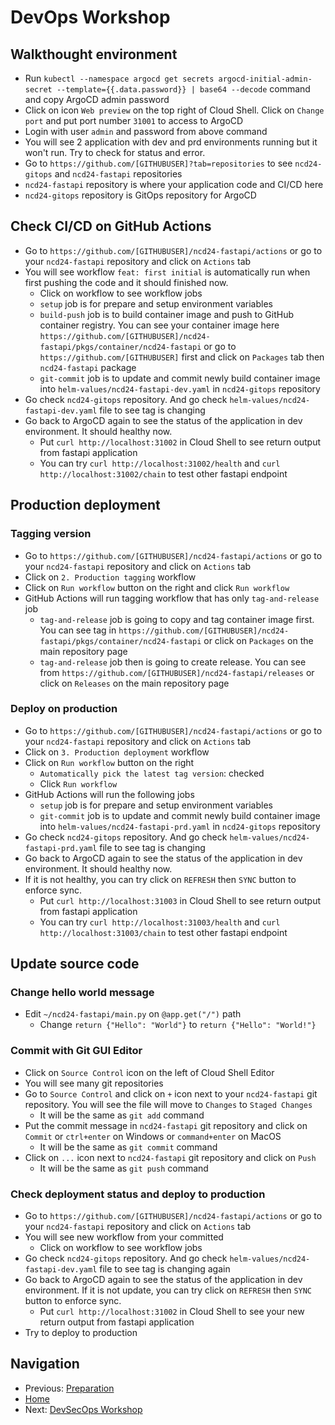 # DevOps Workshop

## Walkthought environment

* Run `kubectl --namespace argocd get secrets argocd-initial-admin-secret --template={{.data.password}} | base64 --decode` command and copy ArgoCD admin password
* Click on icon `Web preview` on the top right of Cloud Shell. Click on `Change port` and put port number `31001` to access to ArgoCD
* Login with user `admin` and password from above command
* You will see 2 application with dev and prd environments running but it won't run. Try to check for status and error.
* Go to `https://github.com/[GITHUBUSER]?tab=repositories` to see `ncd24-gitops` and `ncd24-fastapi` repositories
* `ncd24-fastapi` repository is where your application code and CI/CD here
* `ncd24-gitops` repository is GitOps repository for ArgoCD

## Check CI/CD on GitHub Actions

* Go to `https://github.com/[GITHUBUSER]/ncd24-fastapi/actions` or go to your `ncd24-fastapi` repository and click on `Actions` tab
* You will see workflow `feat: first initial` is automatically run when first pushing the code and it should finished now.
  * Click on workflow to see workflow jobs
  * `setup` job is for prepare and setup environment variables
  * `build-push` job is to build container image and push to GitHub container registry. You can see your container image here `https://github.com/[GITHUBUSER]/ncd24-fastapi/pkgs/container/ncd24-fastapi` or go to `https://github.com/[GITHUBUSER]` first and click on `Packages` tab then `ncd24-fastapi` package
  * `git-commit` job is to update and commit newly build container image into `helm-values/ncd24-fastapi-dev.yaml` in `ncd24-gitops` repository
* Go check `ncd24-gitops` repository. And go check `helm-values/ncd24-fastapi-dev.yaml` file to see tag is changing
* Go back to ArgoCD again to see the status of the application in dev environment. It should healthy now.
  * Put `curl http://localhost:31002` in Cloud Shell to see return output from fastapi application
  * You can try `curl http://localhost:31002/health` and `curl http://localhost:31002/chain` to test other fastapi endpoint

## Production deployment

### Tagging version

* Go to `https://github.com/[GITHUBUSER]/ncd24-fastapi/actions` or go to your `ncd24-fastapi` repository and click on `Actions` tab
* Click on `2. Production tagging` workflow
* Click on `Run workflow` button on the right and click `Run workflow`
* GitHub Actions will run tagging workflow that has only `tag-and-release` job
  * `tag-and-release` job is going to copy and tag container image first. You can see tag in `https://github.com/[GITHUBUSER]/ncd24-fastapi/pkgs/container/ncd24-fastapi` or click on `Packages` on the main repository page
  * `tag-and-release` job then is going to create release. You can see from `https://github.com/[GITHUBUSER]/ncd24-fastapi/releases` or click on `Releases` on the main repository page

### Deploy on production

* Go to `https://github.com/[GITHUBUSER]/ncd24-fastapi/actions` or go to your `ncd24-fastapi` repository and click on `Actions` tab
* Click on `3. Production deployment` workflow
* Click on `Run workflow` button on the right
  * `Automatically pick the latest tag version`: checked
  * Click `Run workflow`
* GitHub Actions will run the following jobs
  * `setup` job is for prepare and setup environment variables
  * `git-commit` job is to update and commit newly build container image into `helm-values/ncd24-fastapi-prd.yaml` in `ncd24-gitops` repository
* Go check `ncd24-gitops` repository. And go check `helm-values/ncd24-fastapi-prd.yaml` file to see tag is changing
* Go back to ArgoCD again to see the status of the application in dev environment. It should healthy now.
* If it is not healthy, you can try click on `REFRESH` then `SYNC` button to enforce sync.
  * Put `curl http://localhost:31003` in Cloud Shell to see return output from fastapi application
  * You can try `curl http://localhost:31003/health` and `curl http://localhost:31003/chain` to test other fastapi endpoint

## Update source code

### Change hello world message

* Edit `~/ncd24-fastapi/main.py` on `@app.get("/")` path
  * Change `return {"Hello": "World"}` to `return {"Hello": "World!"}`

### Commit with Git GUI Editor

* Click on `Source Control` icon on the left of Cloud Shell Editor
* You will see many git repositories
* Go to `Source Control` and click on `+` icon next to your `ncd24-fastapi` git repository. You will see the file will move to `Changes` to `Staged Changes`
  * It will be the same as `git add` command
* Put the commit message in `ncd24-fastapi` git repository and click on `Commit` or `ctrl+enter` on Windows or `command+enter` on MacOS
  * It will be the same as `git commit` command
* Click on `...` icon next to `ncd24-fastapi` git repository and click on `Push`
  * It will be the same as `git push` command

### Check deployment status and deploy to production

* Go to `https://github.com/[GITHUBUSER]/ncd24-fastapi/actions` or go to your `ncd24-fastapi` repository and click on `Actions` tab
* You will see new workflow from your committed
  * Click on workflow to see workflow jobs
* Go check `ncd24-gitops` repository. And go check `helm-values/ncd24-fastapi-dev.yaml` file to see tag is changing again
* Go back to ArgoCD again to see the status of the application in dev environment. If it is not update, you can try click on `REFRESH` then `SYNC` button to enforce sync.
  * Put `curl http://localhost:31002` in Cloud Shell to see your new return output from fastapi application
* Try to deploy to production

## Navigation

* Previous: [Preparation](01-prepare.md)
* [Home](../README.md)
* Next: [DevSecOps Workshop](03-devsecops.md)
